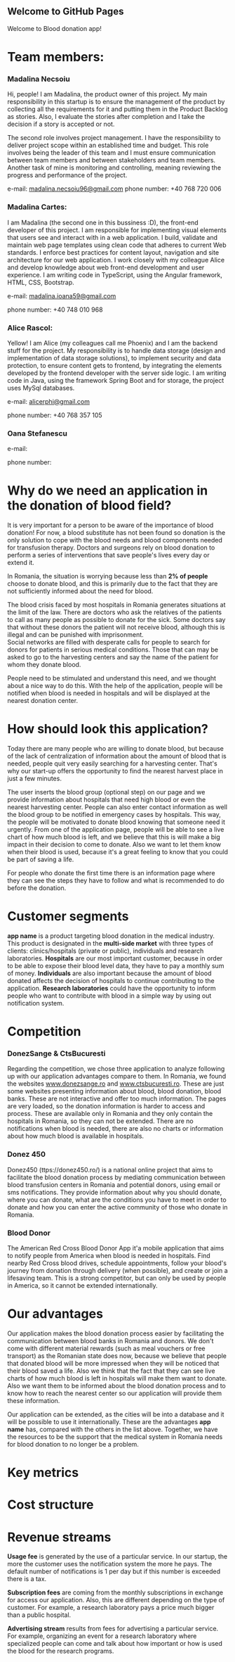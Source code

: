 ## Welcome to GitHub Pages

Welcome to Blood donation app!

# Team members:

### Madalina Necsoiu

  Hi, people! I am Madalina, the product owner of this project. My main responsibility in this startup is to ensure the management of the product by collecting all the requirements for it and putting them in the Product Backlog as stories. Also, I evaluate the stories after completion and I take the decision if a story is accepted or not.
  
  The second role involves project management. I have the responsibility to deliver project scope within an established time and budget. This role involves being the leader of this team and I must ensure communication between team members and between stakeholders and team members. Another task of mine is monitoring and controlling, meaning reviewing the progress and performance of the project.

  e-mail: madalina.necsoiu96@gmail.com
  phone number: +40 768 720 006

### Madalina Cartes:

  I am Madalina (the second one in this bussiness :D), the front-end developer of this project.
  I am responsible for implementing visual elements that users see and interact with in a web application. I build, validate and maintain web page templates using clean code that adheres to current Web standards. I enforce best practices for content layout, navigation and site architecture for our web application. I work closely with my colleague Alice and develop knowledge about web front-end development and user experience. 
  I am writing code in TypeScript, using the Angular framework, HTML, CSS, Bootstrap.

  e-mail: madalina.ioana59@gmail.com

  phone number: +40 748 010 968

### Alice Rascol:

  Yellow! I am Alice (my colleagues call me Phoenix) and I am the backend stuff for the project.
  My responsibility is to handle data storage (design and implementation of data storage solutions), to implement security and data protection, to ensure content gets to frontend, by integrating the elements developed by the frontend developer with the server side logic. I am writing  code in Java, using the framework Spring Boot and for storage, the project uses  MySql databases.

  e-mail: alicerphi@gmail.com
  
  phone number: +40 768 357 105

### Oana Stefanescu

  e-mail:

  phone number:

# Why do we need an application in the donation of blood field?

  It is very important for a person to be aware of the importance of blood donation!
For now, a blood substitute has not been found so donation is the only solution to cope with the blood needs and blood components needed for transfusion therapy. Doctors and surgeons rely on blood donation to perform a series of interventions that save people's lives every day or extend it.

  In Romania, the situation is worrying because less than **2% of people** choose to donate blood, and this is primarily due to the fact that they are not sufficiently informed about the need for blood.
 
  The blood crisis faced by most hospitals in Romania generates situations at the limit of the law. There are doctors who ask the relatives of the patients to call as many people as possible to donate for the sick. Some doctors say that without these donors the patient will not receive blood, although this is illegal and can  be punished with imprisonment.  	
Social networks are filled with desperate calls for people to search for donors for patients in serious medical conditions. Those that can may be asked to go to the harvesting centers and say the name of the patient for whom they donate blood.

  People need to be stimulated and understand this need, and we thought about a nice way to do this. With the help of the application, people will be notified when blood is needed in hospitals and will be displayed at the nearest donation center.


# How should look this application?

  Today there are many people who are willing to donate blood, but because of the lack of centralization of information about the amount of blood that is needed, people quit  very easily searching for a harvesting center. That's why our start-up offers the opportunity to find the nearest harvest place in just a few minutes. 

  The user inserts the blood group (optional step) on our page and we provide information about hospitals that need high blood or even the nearest harvesting center. People can also enter contact information as well the blood group to be notified in emergency cases by hospitals. This way, the people will be motivated to donate blood knowing that someone need it urgently.
From one of the application page, people will be able to see a live chart of how much blood is left, and we believe that this is will make a big impact in their decision to come to donate.
Also we want to let them know when their blood is used, because it's a great feeling to know that you could be part of saving a life.

  For people who donate the first time there is an information page where they can see the steps they have to follow and what is recommended to do before the donation.


# Customer segments

  **app name** is a product targeting blood donation in the medical industry. This product is designated in the **multi-side market** with three types of clients: clinics/hospitals (private or public), individuals and research laboratories. **Hospitals** are our most important customer, because in order to be able to expose their blood level data, they have to pay a monthly sum of money. **Individuals** are also important because the amount of blood donated affects the decision of hospitals to continue contributing to the application. **Research laboratories** could have the opportunity to inform people who want to contribute with blood in a simple way by using out notification system.


# Competition

### DonezSange & CtsBucuresti
  Regarding the competition, we chose three application to analyze following up with our application advantages compare to them. 
In Romania, we found the websites www.donezsange.ro and www.ctsbucuresti.ro. These are just some websites presenting information about blood, blood donation, blood banks. These are not interactive and offer too much information. The pages are very loaded, so the donation information is harder to access and process. These are available only in Romania and they only contain the hospitals in Romania, so they can not be extended. There are no notifications when blood is needed, there are also no charts or information about how much blood is available in hospitals.

### Donez 450

  Donez450 (ttps://donez450.ro/) is a national online project that aims to facilitate the blood donation process by mediating communication between blood transfusion centers in Romania and potential donors, using email or sms notifications.
They provide information about why you should donate, where you can donate, what are the conditions you have to meet in order to donate and how you can enter the active community of those who donate in Romania.

### Blood Donor

  The American Red Cross Blood Donor App it'a mobile application that aims to notify people from America when blood is needed in hospitals. Find nearby Red Cross blood drives, schedule appointments, follow your blood's journey from donation through delivery (when possible), and create or join a lifesaving team. This is a strong competitor, but can only be used by people in America, so it cannot be extended internationally.

# Our advantages

  Our application makes the blood donation process easier by facilitating the communication between blood banks in Romania and donors.
We don't come with different material rewards (such as meal vouchers or free transport) as the Romanian state does now, because we believe that people that donated blood will be more impressed when they will be noticed that their blood saved a life. Also we think that the fact that they can see live charts of how much blood is left in hospitals will make them want to donate. 
Also we want them to be informed about the blood donation process and to know how to reach the nearest center so our application will provide them these information.

  Our application can be extended, as the cities will be into a database and it will be possible to use it internationally.
These are the advantages **app name** has, compared with the others in the list above. Together, we have the resources to be the support that the medical system in Romania needs for blood donation to no longer be a problem.

# Key metrics

# Cost structure

# Revenue streams

  **Usage fee** is generated by the use of a particular service. In our startup, the more the customer uses the notification system the more he pays. The default number of notifications is 1 per day but if this number is exceeded there is a tax.

  **Subscription fees** are coming from the monthly subscriptions in exchange for access our application.
Also, this are different depending on the type of customer. For example, a research laboratory pays a price much bigger than a public hospital.

  **Advertising stream** results from fees for advertising a particular service. For example, organizing an event for a research laboratory where specialized people can come and talk about how important or how is used the blood for the research programs.
